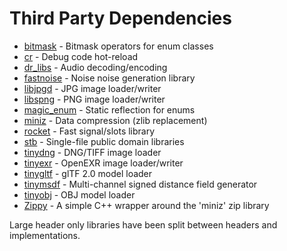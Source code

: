 # Third Party Dependencies
 * [bitmask](https://github.com/Dalzhim/ArticleEnumClass-v2) - Bitmask operators for enum classes
 * [cr](https://github.com/fungos/cr) - Debug code hot-reload
 * [dr_libs](https://github.com/mackron/dr_libs) - Audio decoding/encoding
 * [fastnoise](https://github.com/Auburns/FastNoise) - Noise noise generation library
 * [libjpgd](https://github.com/richgel999/jpeg-compressor) - JPG image loader/writer 
 * [libspng](https://github.com/randy408/libspng) - PNG image loader/writer
 * [magic_enum](https://github.com/Neargye/magic_enum) - Static reflection for enums
 * [miniz](https://github.com/richgel999/miniz) - Data compression (zlib replacement)
 * [rocket](https://github.com/tripleslash/rocket) - Fast signal/slots library
 * [stb](https://github.com/nothings/stb) - Single-file public domain libraries
 * [tinydng](https://github.com/syoyo/tinydngloader) - DNG/TIFF image loader
 * [tinyexr](https://github.com/syoyo/tinyexr) - OpenEXR image loader/writer
 * [tinygltf](https://github.com/syoyo/tinygltf) - glTF 2.0 model loader
 * [tinymsdf](https://github.com/Chlumsky/msdfgen) - Multi-channel signed distance field generator
 * [tinyobj](https://github.com/syoyo/tinyobjloader) - OBJ model loader
 * [Zippy](https://github.com/troldal/Zippy) - A simple C++ wrapper around the 'miniz' zip library

Large header only libraries have been split between headers and implementations.
